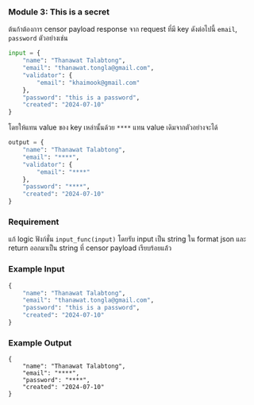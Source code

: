 ### Module 3: This is a secret

ต้นก้าต้องการ censor payload response จาก request ที่มี key ดังต่อไปนี้ `email`, `password` ตัวอย่างเช่น
```python
input = {
    "name": "Thanawat Talabtong",
    "email": "thanawat.tongla@gmail.com",
    "validator": {
        "email": "khaimook@gmail.com"
    },
    "password": "this is a password",
    "created": "2024-07-10"
}
```
โดยให้แทน value ของ key เหล่านั้นด้วย `****` แทน value เดิมจากตัวอย่างจะได้
```python
output = {
    "name": "Thanawat Talabtong",
    "email": "****",
    "validator": {
        "email": "****"
    },
    "password": "****",
    "created": "2024-07-10"
}
```

### Requirement
แก้ logic ฟังก์ชั่น `input_func(input)` โดยรับ input เป็น string ใน format json และ return ออกมาเป็น string ที่ censor payload เรียบร้อยแล้่ว

### Example Input
```python
{
    "name": "Thanawat Talabtong",
    "email": "thanawat.tongla@gmail.com",
    "password": "this is a password",
    "created": "2024-07-10"
}
```

### Example Output
```
{
    "name": "Thanawat Talabtong",
    "email": "****",
    "password": "****",
    "created": "2024-07-10"
}
```
